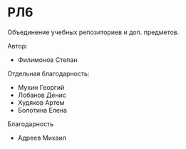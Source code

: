 # РЛ6 

Объединение учебных репозиториев и доп. предметов.

Автор:

* Филимонов Степан 
    
Отдельная благодарность:

* Мухин Георгий
* Лобанов Денис
* Худяков Артем
* Болотина Елена 

Благодарность

* Адреев Михаил

